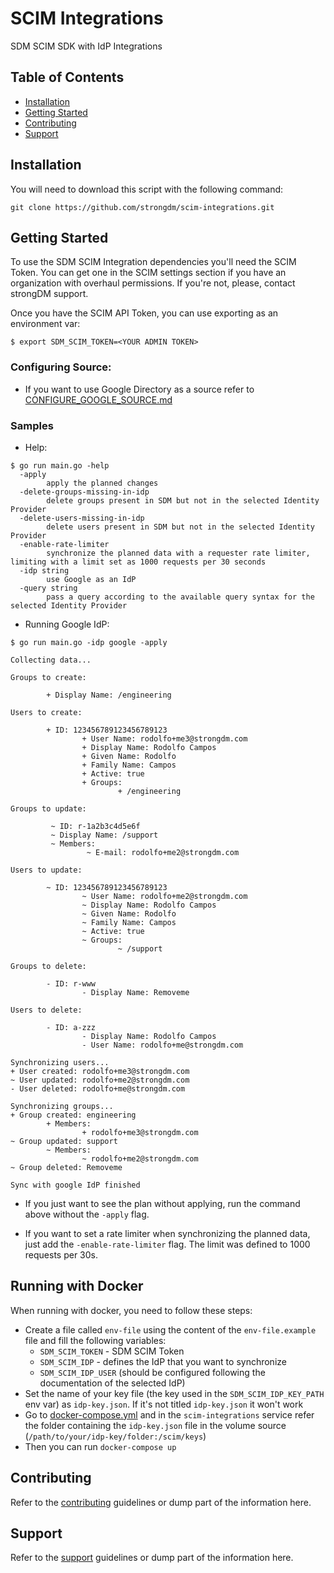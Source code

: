 # SCIM Integrations

SDM SCIM SDK with IdP Integrations

## Table of Contents

- [Installation](#installation)
- [Getting Started](#getting-started)
- [Contributing](#contributing)
- [Support](#support)

## Installation

You will need to download this script with the following command:

```
git clone https://github.com/strongdm/scim-integrations.git
```

## Getting Started

To use the SDM SCIM Integration dependencies you'll need the SCIM Token. You can get one in the SCIM settings section if you have an organization with overhaul permissions. If you're not, please, contact strongDM support.

Once you have the SCIM API Token, you can use exporting as an environment var:

```
$ export SDM_SCIM_TOKEN=<YOUR ADMIN TOKEN>
```

### Configuring Source:

- If you want to use Google Directory as a source refer to [CONFIGURE_GOOGLE_SOURCE.md](docs/CONFIGURE_GOOGLE_SOURCE.md)

### Samples

- Help:

```
$ go run main.go -help
  -apply
        apply the planned changes
  -delete-groups-missing-in-idp
        delete groups present in SDM but not in the selected Identity Provider
  -delete-users-missing-in-idp
        delete users present in SDM but not in the selected Identity Provider
  -enable-rate-limiter
        synchronize the planned data with a requester rate limiter, limiting with a limit set as 1000 requests per 30 seconds
  -idp string
        use Google as an IdP
  -query string
        pass a query according to the available query syntax for the selected Identity Provider
```

- Running Google IdP:

```
$ go run main.go -idp google -apply

Collecting data...

Groups to create:

        + Display Name: /engineering

Users to create:

        + ID: 123456789123456789123
                + User Name: rodolfo+me3@strongdm.com
                + Display Name: Rodolfo Campos
                + Given Name: Rodolfo
                + Family Name: Campos
                + Active: true
                + Groups:
                        + /engineering

Groups to update:

         ~ ID: r-1a2b3c4d5e6f
         ~ Display Name: /support
         ~ Members:
                 ~ E-mail: rodolfo+me2@strongdm.com

Users to update:

        ~ ID: 123456789123456789123
                ~ User Name: rodolfo+me2@strongdm.com
                ~ Display Name: Rodolfo Campos
                ~ Given Name: Rodolfo
                ~ Family Name: Campos
                ~ Active: true
                ~ Groups:
                        ~ /support

Groups to delete:

        - ID: r-www
                - Display Name: Removeme

Users to delete:

        - ID: a-zzz
                - Display Name: Rodolfo Campos
                - User Name: rodolfo+me@strongdm.com

Synchronizing users...
+ User created: rodolfo+me3@strongdm.com
~ User updated: rodolfo+me2@strongdm.com
- User deleted: rodolfo+me@strongdm.com

Synchronizing groups...
+ Group created: engineering
        + Members:
                + rodolfo+me3@strongdm.com
~ Group updated: support
        ~ Members:
                ~ rodolfo+me2@strongdm.com
~ Group deleted: Removeme

Sync with google IdP finished
```

- If you just want to see the plan without applying, run the command above without the `-apply` flag.

- If you want to set a rate limiter when synchronizing the planned data, just add the `-enable-rate-limiter` flag. The limit was defined to 1000 requests per 30s.

## Running with Docker

When running with docker, you need to follow these steps:

- Create a file called `env-file` using the content of the `env-file.example` file and fill the following variables:
  - `SDM_SCIM_TOKEN` - SDM SCIM Token
  - `SDM_SCIM_IDP` - defines the IdP that you want to synchronize
  - `SDM_SCIM_IDP_USER` (should be configured following the documentation of the selected IdP)
- Set the name of your key file (the key used in the `SDM_SCIM_IDP_KEY_PATH` env var) as `idp-key.json`. If it's not titled `idp-key.json` it won't work
- Go to [docker-compose.yml](docker-compose.yml) and in the `scim-integrations` service refer the folder containing the `idp-key.json` file in the volume source (`/path/to/your/idp-key/folder:/scim/keys`)
- Then you can run `docker-compose up`

## Contributing

Refer to the [contributing](CONTRIBUTING.md) guidelines or dump part of the information here.

## Support

Refer to the [support](SUPPORT.md) guidelines or dump part of the information here.
